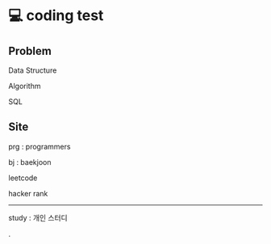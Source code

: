 # 💻 coding test


## Problem

Data Structure

Algorithm

SQL 



## Site

prg : programmers

bj : baekjoon

leetcode

hacker rank

---

study : 개인 스터디

.